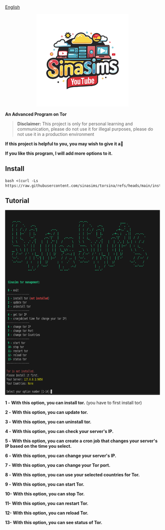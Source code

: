 [English](/README.md) 

<p align="center"><a href="#"><img src="images/logo.png" alt="Sinasims" height=300></a></p>

**An Advanced Program on Tor**


> **Disclaimer:** This project is only for personal learning and communication, please do not use it for illegal purposes, please do not use it in a production environment

**If this project is helpful to you, you may wish to give it a**🌟

**If you like this program, I will add more options to it.**



## Install

```
bash <(curl -Ls https://raw.githubusercontent.com/sinasims/torsina/refs/heads/main/install.sh)
```

## Tutorial

<p align="center"><a href="#"><img src="images/torsina.png" alt="Sinasims" height=600></a></p>

**1 -** **With this option, you can install tor.** (you have to first install tor)

**2 -** **With this option, you can update tor.**

**3 -** **With this option, you can uninstall tor.**

**4 -** **With this option, you can check your server's IP.**

**5 -** **With this option, you can create a cron job that changes your server's IP based on the time you select.**

**6 -** **With this option, you can change your server's IP.**

**7 -** **With this option, you can change your Tor port.**

**8 -** **With this option, you can use your selected countries for Tor.**

**9 -** **With this option, you can start Tor.**

**10-** **With this option, you can stop Tor.**

**11-** **With this option, you can restart Tor.**

**12-** **With this option, you can reload Tor.**

**13-** **With this option, you can see status of Tor.**

